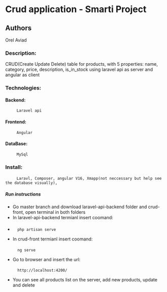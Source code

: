 # Crud application - Smarti Project

## Authors
Orel Aviad
  
### Description:

CRUD(Create Update Delete) table for products, with 5 properties:
name, category, price,  description, is_in_stock using laravel api as server and angular as client
### Technologies:
   #### Backend:
         Laravel api
   #### Frontend:
         Angular
   #### DataBase:
         MySql

### Install:
   ####
         Laravl, Composer, angular V16, Xmapp(not neccessary but help see the database visually),
##### Run instructions
- Go  master branch and  download laravel-api-backend folder and crud-front, open terminal in both folders
- In laravel-api-backend termianl insert coomand:
- ####
        php artisan serve
- In crud-front termianl insert coomand:
     ####
        ng serve
- Go to browser and insert the url:
   ####
        http://localhost:4200/ 
- You can see all products list on the server, add new products, update and delete

